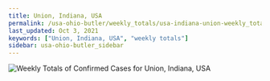 ```yaml
---
title: Union, Indiana, USA
permalink: /usa-ohio-butler/weekly_totals/usa-indiana-union-weekly_totals.html
last_updated: Oct 3, 2021
keywords: ["Union, Indiana, USA", "weekly totals"]
sidebar: usa-ohio-butler_sidebar
---
```


![Weekly Totals of Confirmed Cases for Union, Indiana, USA](/covid_tracker/images/graphs/usa-indiana-union-weekly_totals_graph.png)
